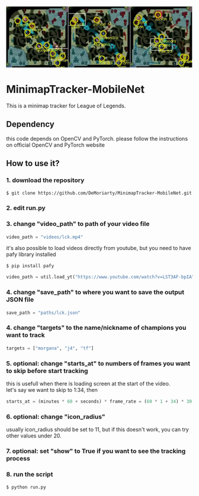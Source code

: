 ![](https://github.com/DeMoriarty/MinimapTracker-MobileNet/blob/master/tracked.png)   

# MinimapTracker-MobileNet
This is a minimap tracker for League of Legends.   
## Dependency
this code depends on OpenCV and PyTorch.
please follow the instructions on official OpenCV and PyTorch website

## How to use it?
### 1. download the repository
```
$ git clone https://github.com/DeMoriarty/MinimapTracker-MobileNet.git
```
### 2. edit run.py
### 3. change "video_path" to path of your video file
```python
video_path = "videos/lck.mp4"  
```
it's also possible to load videos directly from youtube, but you need to have pafy library installed 
```
$ pip install pafy
```
```python
video_path = util.load_yt("https://www.youtube.com/watch?v=LST3AF-bpIA").url  
```
### 4. change "save_path" to where you want to save the output JSON file
```python
save_path = "paths/lck.json"
```
### 4. change "targets" to the name/nickname of champions you want to track
```python
targets = ["morgana", "j4", "tf"]
```
### 5. optional: change "starts_at" to numbers of frames you want to skip before start tracking
this is usefull when there is loading screen at the start of the video.  
let's say we want to skip to 1:34, then 
```python
starts_at = (minutes * 60 + seconds) * frame_rate = (60 * 1 + 34) * 30
```
### 6. optional: change "icon_radius"
usually icon_radius should be set to 11, but if this doesn't work, you can try other values under 20.  
### 7. optional: set "show" to True if you want to see the tracking process
### 8. run the script
```
$ python run.py
```
